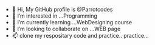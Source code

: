 - 👋 Hi, My GitHub profile is @Parrotcodes
- 👀 I’m interested in ...Programming
- 🌱 I’m currently learning ...WebDesigning course
- 💞️ I’m looking to collaborate on ...WEB page
- 📫 clone my respositary  code and practice.. practice... 
<!---
Parrotcodes/Parrotcodes is a ✨ special ✨ repository because its `README.md` (this file) appears on your GitHub profile.
You can click the Preview link to take a look at your changes.
--->
